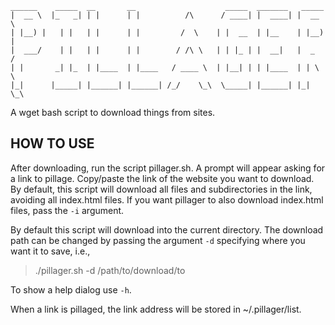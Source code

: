     ______    _____  __       __                    _____  _______   _____              
    |  __ \  |_   _| | |      | |          /\      / ____| |  ____| |  __ \ 
    | |__) |   | |   | |      | |         /  \    | |  __  | |__    | |__) |
    |  ___/    | |   | |      | |        / /\ \   | | |_ | |  __|   |  _  / 
    | |       _| |_  | |____  | |____   / ____ \  | |__| | | |____  | | \ \ 
    |_|      |_____| |______| |______| /_/    \_\  \_____| |______| |_|  \_\
                                                           
A wget bash script to download things from sites. 

HOW TO USE
----------
After downloading, run the script pillager.sh. A prompt will appear asking for a link to pillage. Copy/paste the link of the website you want to download. By default, this script will download all files and subdirectories in the link, avoiding all index.html files. If you want pillager to also download index.html files, pass the `-i` argument.

By default this script will download into the current directory. The download path can be changed by passing the argument `-d` specifying where you want it to save, i.e.,
>./pillager.sh -d /path/to/download/to

To show a help dialog use `-h`.

When a link is pillaged, the link address will 
be stored in ~/.pillager/list.
